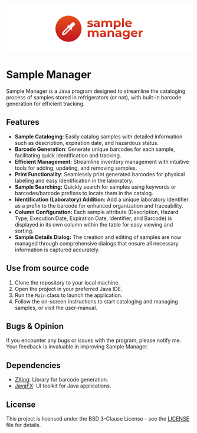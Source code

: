 ![Cover](docs/mainreadme-cover.svg)
# Sample Manager

Sample Manager is a Java program designed to streamline the cataloging process of samples stored in refrigerators (or not), with built-in barcode generation for efficient tracking.

## Features

- **Sample Cataloging**: Easily catalog samples with detailed information such as description, expiration date, and hazardous status.
- **Barcode Generation**: Generate unique barcodes for each sample, facilitating quick identification and tracking.
- **Efficient Management**: Streamline inventory management with intuitive tools for adding, updating, and removing samples.
- **Print Functionality**: Seamlessly print generated barcodes for physical labeling and easy identification in the laboratory.
- **Sample Searching:** Quickly search for samples using keywords or barcodes/barcode prefixes to locate them in the catalog.
- **Identification (Laboratory) Addition:** Add a unique laboratory identifier as a prefix to the barcode for enhanced organization and traceability.
- **Column Configuration:** Each sample attribute (Description, Hazard Type, Execution Date, Expiration Date, Identifier, and Barcode) is displayed in its own column within the table for easy viewing and sorting.
- **Sample Details Dialog:** The creation and editing of samples are now managed through comprehensive dialogs that ensure all necessary information is captured accurately.

## Use from source code

1. Clone the repository to your local machine.
2. Open the project in your preferred Java IDE.
3. Run the `Main` class to launch the application.
4. Follow the on-screen instructions to start cataloging and managing samples, or visit the user-manual.

## Bugs & Opinion
If you encounter any bugs or issues with the program, please notify me. Your feedback is invaluable in improving Sample Manager.

## Dependencies

- [ZXing](https://github.com/zxing/zxing): Library for barcode generation.
- [JavaFX](https://openjfx.io/): UI toolkit for Java applications.

## License

This project is licensed under the BSD 3-Clause License - see the [LICENSE](LICENSE) file for details.
